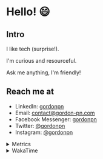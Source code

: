 # Hello! 😄

## Intro

I like tech (surprise!).

I'm curious and resourceful.

Ask me anything, I'm friendly!

## Reach me at

- LinkedIn: [gordonpn](https://www.linkedin.com/in/gordonpn/)
- Email: [contact@gordon-pn.com](mailto:contact@gordon-pn.com)
- Facebook Messenger: [gordonpn](https://www.messenger.com/t/Gordonpn)
- Twitter: [@gordonpn](https://twitter.com/Gordonpn)
- Instagram: [@gordonpn](https://www.instagram.com/gordonpn/)

<details>
  <summary>Metrics</summary>

  <img align="center" src="https://github.com/gordonpn/gordonpn/blob/master/github-metrics.svg" alt="GitHub Metrics">

</details>

<details>
  <summary>WakaTime</summary>

  <!--START_SECTION:waka-->
📊 **This Week I Spent My Time On** 

```text
💬 Programming Languages: 
TypeScript               12 hrs 7 mins       ████████████░░░░░░░░░░░░░   47.33 % 
Java                     10 hrs 2 mins       ██████████░░░░░░░░░░░░░░░   39.21 % 
Brazil Dependency Config 2 hrs 22 mins       ██░░░░░░░░░░░░░░░░░░░░░░░   09.28 % 
XML                      26 mins             ░░░░░░░░░░░░░░░░░░░░░░░░░   01.71 % 
GitIgnore file           15 mins             ░░░░░░░░░░░░░░░░░░░░░░░░░   00.98 % 

🔥 Editors: 
IntelliJ IDEA            13 hrs 18 mins      █████████████░░░░░░░░░░░░   51.92 % 
VS Code                  12 hrs 19 mins      ████████████░░░░░░░░░░░░░   48.08 % 
```


 Last Updated on 02/09/2024 10:22:58 UTC
<!--END_SECTION:waka-->
</details>
